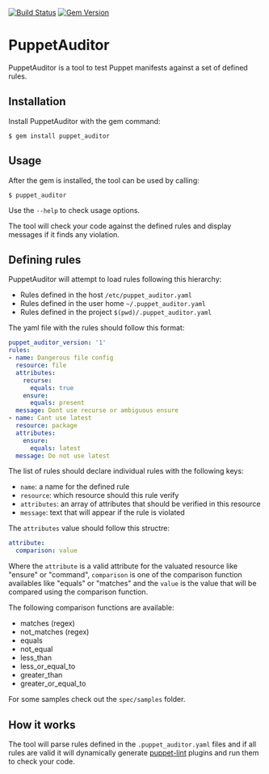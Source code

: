 [![Build Status](https://travis-ci.org/instruct-br/puppet_auditor.svg?branch=master)](https://travis-ci.org/instruct-br/puppet_auditor)
[![Gem Version](https://badge.fury.io/rb/puppet_auditor.svg)](https://badge.fury.io/rb/puppet_auditor)

# PuppetAuditor

PuppetAuditor is a tool to test Puppet manifests against a set of defined rules.

## Installation

Install PuppetAuditor with the gem command:

```
$ gem install puppet_auditor
```

## Usage

After the gem is installed, the tool can be used by calling:
```
$ puppet_auditor
```

Use the `--help` to check usage options.

The tool will check your code against the defined rules and display
messages if it finds any violation.

## Defining rules

PuppetAuditor will attempt to load rules following this hierarchy:

- Rules defined in the host `/etc/puppet_auditor.yaml`
- Rules defined in the user home `~/.puppet_auditor.yaml`
- Rules defined in the project `$(pwd)/.puppet_auditor.yaml`

The yaml file with the rules should follow this format:

```yaml
puppet_auditor_version: '1'
rules:
- name: Dangerous file config
  resource: file
  attributes:
    recurse:
      equals: true
    ensure:
      equals: present
  message: Dont use recurse or ambiguous ensure
- name: Cant use latest
  resource: package
  attributes:
    ensure:
      equals: latest
  message: Do not use latest
```

The list of rules should declare individual rules with the following keys:

- `name`: a name for the defined rule
- `resource`: which resource should this rule verify
- `attributes`: an array of attributes that should be verified in this resource
- `message`: text that will appear if the rule is violated

The `attributes` value should follow this structre:

```yaml
attribute:
  comparison: value
```

Where the `attribute` is a valid attribute for the valuated resource like "ensure" or "command", 
`comparison` is one of the comparison function availables like "equals" or "matches" and the
`value` is the value that will be compared using the comparison function. 

The following comparison functions are available:

- matches (regex)
- not_matches (regex)
- equals
- not_equal
- less_than
- less_or_equal_to
- greater_than
- greater_or_equal_to

For some samples check out the `spec/samples` folder.

## How it works

The tool will parse rules defined in the `.puppet_auditor.yaml` files and if all rules are
valid it will dynamically generate [puppet-lint](https://github.com/rodjek/puppet-lint) plugins
and run them to check your code.
